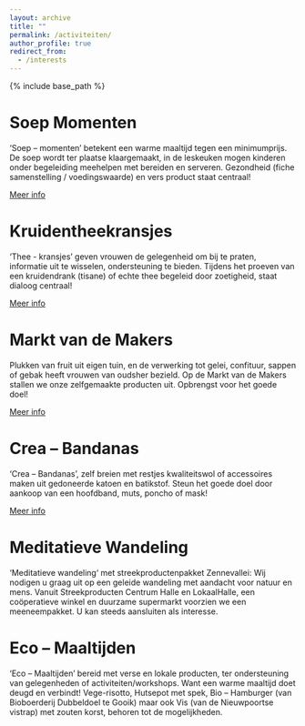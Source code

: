 ```yaml
---
layout: archive
title: ""
permalink: /activiteiten/
author_profile: true
redirect_from:
  - /interests
---
```


{% include base_path %}
  
Soep Momenten
======

‘Soep – momenten’ betekent een warme maaltijd tegen een minimumprijs. De soep wordt ter plaatse klaargemaakt, in de leskeuken mogen kinderen onder begeleiding meehelpen met bereiden en serveren. Gezondheid (fiche samenstelling / voedingswaarde) en vers product staat centraal!

[Meer info](https://cooking-classes.github.io/files/Soep.pdf)

Kruidentheekransjes
======

‘Thee - kransjes’ geven vrouwen de gelegenheid om bij te praten, informatie uit te wisselen, ondersteuning te bieden. Tijdens het proeven van een kruidendrank (tisane) of echte thee begeleid door zoetigheid, staat dialoog centraal!

[Meer info](https://cooking-classes.github.io/files/Thee.pdf)

Markt van de Makers
======

Plukken van fruit uit eigen tuin, en de verwerking tot gelei, confituur, sappen of gebak heeft vrouwen van oudsher bezield. Op de Markt van de Makers stallen we onze zelfgemaakte producten uit. Opbrengst voor het goede doel!

[Meer info](https://cooking-classes.github.io/files/Markt.pdf)

Crea – Bandanas
======

‘Crea – Bandanas’, zelf breien met restjes kwaliteitswol of accessoires maken uit gedoneerde katoen en batikstof. Steun het goede doel door aankoop van een hoofdband, muts, poncho of mask!

[Meer info](https://cooking-classes.github.io/files/Bandana.pdf)

Meditatieve Wandeling 
======
‘Meditatieve wandeling‘ met streekproductenpakket Zennevallei: Wij nodigen u graag uit op een geleide wandeling met aandacht voor natuur en mens. Vanuit Streekproducten Centrum Halle en LokaalHalle, een coöperatieve winkel en duurzame supermarkt voorzien we een meeneempakket. U kan steeds aansluiten als interesse. 

Eco – Maaltijden
======
‘Eco – Maaltijden’ bereid met verse en lokale producten, ter ondersteuning van gelegenheden of activiteiten/workshops. Want een warme maaltijd doet deugd en verbindt! Vege-risotto, Hutsepot met spek, Bio – Hamburger (van Bioboerderij Dubbeldoel te Gooik) maar ook Vis (van de Nieuwpoortse vistrap) met zouten korst, behoren tot de mogelijkheden.
